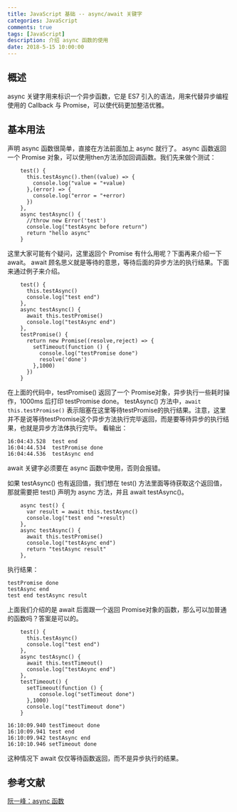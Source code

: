 ```yaml
---
title: JavaScript 基础 -- async/await 关键字
categories: JavaScript
comments: true
tags: [JavaScript]
description: 介绍 async 函数的使用
date: 2018-5-15 10:00:00
---
```


## 概述

async 关键字用来标识一个异步函数，它是 ES7 引入的语法，用来代替异步编程使用的 Callback 与 Promise，可以使代码更加整洁优雅。

## 基本用法

声明 async 函数很简单，直接在方法前面加上 async 就行了。
async 函数返回一个 Promise 对象，可以使用then方法添加回调函数。我们先来做个测试：

```
    test() {
      this.testAsync().then((value) => {
        console.log("value = "+value)
      },(error) => {
        console.log("error = "+error)
      })
    },
    async testAsync() {
      //throw new Error('test')
      console.log("testAsync before return")
      return "hello async"
    }
```

这里大家可能有个疑问，这里返回个 Promise 有什么用呢？下面再来介绍一下 await。
await 顾名思义就是等待的意思，等待后面的异步方法的执行结果。下面来通过例子来介绍。

```
    test() {
      this.testAsync()
      console.log("test end")
    },
    async testAsync() {
      await this.testPromise()
      console.log("testAsync end")
    },
    testPromise() {
      return new Promise((resolve,reject) => {
        setTimeout(function () {
          console.log("testPromise done")
          resolve('done')
        },1000)
      })
    }
```

在上面的代码中，testPromise() 返回了一个 Promise对象，异步执行一些耗时操作，1000ms 后打印 testPromise done。
testAsync() 方法中，`await this.testPromise()` 表示阻塞在这里等待testPromise的执行结果。注意，这里并不是说等待testPromise这个异步方法执行完毕返回，而是要等待异步的执行结果，也就是异步方法体执行完毕。
看输出：

```
16:04:43.528  test end
16:04:44.534  testPromise done
16:04:44.536  testAsync end
```

await 关键字必须要在 async 函数中使用，否则会报错。

如果 testAsync() 也有返回值，我们想在 test() 方法里面等待获取这个返回值，那就需要把 test() 声明为 async 方法，并且 await testAsync()。

```
    async test() {
      var result = await this.testAsync()
      console.log("test end "+result)
    },
    async testAsync() {
      await this.testPromise()
      console.log("testAsync end")
      return "testAsync result"
    },
```

执行结果：

```
testPromise done
testAsync end
test end testAsync result
```

上面我们介绍的是 await 后面跟一个返回 Promise对象的函数，那么可以加普通的函数吗？答案是可以的。

```
    test() {
      this.testAsync()
      console.log("test end")
    },
    async testAsync() {
      await this.testTimeout()
      console.log("testAsync end")
    },
    testTimeout() {
      setTimeout(function () {
          console.log("setTimeout done")
      },1000)
      console.log("testTimeout done")
    }
```

```
16:10:09.940 testTimeout done
16:10:09.941 test end
16:10:09.942 testAsync end
16:10:10.946 setTimeout done
```

这种情况下 await 仅仅等待函数返回，而不是异步执行的结果。

## 参考文献

[阮一峰：async 函数](http://es6.ruanyifeng.com/#docs/async)